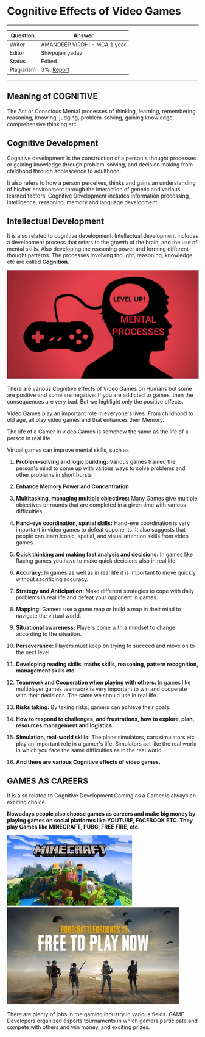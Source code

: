 # Cognitive Effects of Video Games

---

| Question   | Answer |
| ---------- | ------ |
| Writer     | AMANDEEP VIRDHI - MCA 1 year|
| Editor     | Shivpujan yadav|
| Status     | Edited |
| Plagiarism | 3%. [Report](https://github.com/shivpujan12/Srijan-2022/blob/main/articles/plagReports/)|

---

## Meaning of COGNITIVE

The Act or Conscious Mental processes of thinking, learning, remembering, reasoning, knowing, judging, problem-solving, gaining knowledge, comprehensive thinking etc.

## Cognitive Development

Cognitive development is the construction of a person's thought processes or gaining knowledge through problem-solving, and decision making from childhood through adolescence to adulthood.

It also refers to how a person perceives, thinks and gains an understanding of his/her environment through the interaction of genetic and various learned factors.
Cognitive Development includes information processing, intelligence, reasoning, memory and language development.

## Intellectual Development

It is also related to cognitive development.
Intellectual development includes a development process that refers to the growth of the brain, and the use of mental skills.
Also developing the reasoning power and forming different thought patterns.
The processes involving thought, reasoning, knowledge etc are called **Cognition**.

![cognitive Effects image1](https://github.com/shivpujan12/Srijan-2022/blob/main/imgs/cognitive%20effects%20image1.jpg)

There are various Cognitive effects of Video Games on Humans but some are positive and some are negative:
If you are addicted to games, then the consequences are very bad. But we highlight only the positive effects.

Video Games play an important role in everyone's lives. From childhood to old age, all play video games and that enhances their Memory.

The life of a Gamer in video Games is somehow the same as the life of a person in real life.

Virtual games can improve mental skills, such as

1. **Problem-solving and logic building:** Various games trained the person's mind to come up with various ways to solve problems and other problems in short bursts

2. **Enhance Memory Power and Concentration**

3. **Multitasking, managing multiple objectives:** Many Games give multiple objectives or rounds that are completed in a given time with various difficulties.

4. **Hand-eye coordination, spatial skills:** Hand-eye coordination is very important in video games to defeat opponents. It also suggests that people can learn iconic, spatial, and visual attention skills from video games.

5. **Quick thinking and making fast analysis and decisions:** In games like Racing games you have to make quick decisions also in real life.

6. **Accuracy:** In games as well as in real life it is important to move quickly without sacrificing accuracy.

7. **Strategy and Anticipation:** Make different strategies to cope with daily problems in real life and defeat your opponent in games.

8. **Mapping:** Gamers use a game map or build a map in their mind to navigate the virtual world.

9. **Situational awareness:** Players come with a mindset to change according to the situation.

10. **Perseverance:** Players must keep on trying to succeed and move on to the next level.

11. **Developing reading skills, maths skills, reasoning, pattern recognition, management skills etc.**

12. **Teamwork and Cooperation when playing with others:** In games like multiplayer games teamwork is very important to win and cooperate with their decisions. The same we should use in real life.

13. **Risks taking:** By taking risks, gamers can achieve their goals.

14. **How to respond to challenges, and frustrations, how to explore, plan, resources management and logistics.**

15. **Simulation, real-world skills:** The plane simulators, cars simulators etc play an important role in a gamer's life. Simulators act like the real world in which you face the same difficulties as in the real world.

16. **And there are various Cognitive effects of video games.**

## GAMES AS CAREERS

It is also related to Cognitive Development.Gaming as a Career is always an exciting choice.

**Nowadays people also choose games as careers and make big money by playing games on social platforms like YOUTUBE, FACEBOOK ETC.
They play Games like MINECRAFT, PUBG, FREE FIRE, etc.**

![imag2](https://github.com/shivpujan12/Srijan-2022/blob/main/imgs/cognitive_effects_2.jpg)
![imag3](https://github.com/shivpujan12/Srijan-2022/blob/main/imgs/congnitive_effects_3.jpg)

There are plenty of jobs in the gaming industry in various fields.
GAME Developers organized esports tournaments in which gamers participate and compete with others and win money, and exciting prizes.
